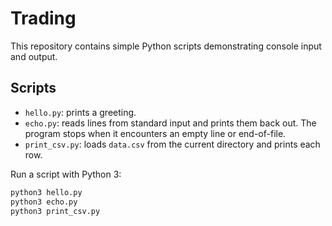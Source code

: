# Trading

This repository contains simple Python scripts demonstrating console input and output.

## Scripts

- `hello.py`: prints a greeting.
- `echo.py`: reads lines from standard input and prints them back out. The program stops when it encounters an empty line or end-of-file.
- `print_csv.py`: loads `data.csv` from the current directory and prints each row.

Run a script with Python 3:

```bash
python3 hello.py
python3 echo.py
python3 print_csv.py
```
